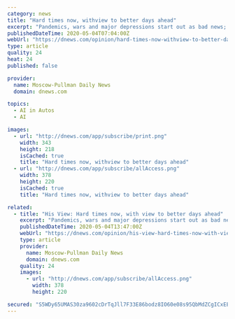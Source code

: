 ```yaml
---
category: news
title: "Hard times now, withview to better days ahead"
excerpt: "Pandemics, wars and major depressions start out as bad news; but sometimes they speed technological advances that change the world for the better."
publishedDateTime: 2020-05-04T07:04:00Z
webUrl: "https://dnews.com/opinion/hard-times-now-withview-to-better-days-ahead/article_50cc59af-6a81-5f17-a6c3-0cd931efdb42.html"
type: article
quality: 24
heat: 24
published: false

provider:
  name: Moscow-Pullman Daily News
  domain: dnews.com

topics:
  - AI in Autos
  - AI

images:
  - url: "http://dnews.com/app/subscribe/print.png"
    width: 343
    height: 218
    isCached: true
    title: "Hard times now, withview to better days ahead"
  - url: "http://dnews.com/app/subscribe/allAccess.png"
    width: 378
    height: 220
    isCached: true
    title: "Hard times now, withview to better days ahead"

related:
  - title: "His View: Hard times now, with view to better days ahead"
    excerpt: "Pandemics, wars and major depressions start out as bad news; but sometimes they speed technological advances that change the world for the better."
    publishedDateTime: 2020-05-04T13:47:00Z
    webUrl: "https://dnews.com/opinion/his-view-hard-times-now-with-view-to-better-days-ahead/article_50cc59af-6a81-5f17-a6c3-0cd931efdb42.html"
    type: article
    provider:
      name: Moscow-Pullman Daily News
      domain: dnews.com
    quality: 24
    images:
      - url: "http://dnews.com/app/subscribe/allAccess.png"
        width: 378
        height: 220

secured: "S5WDy65UMAS30za9602cDrTqJll7F33E86bodz8IO60e08s95QbMdZCgICxEEt3ua0ipOzLoA1Wyc/ZMcDwuSI/Qx9pWSwbTbteow4ZTDETq+lOqfEb8AdwcJC9aMStBySE4AF+6mqz3h1yELOV8kXQAmNQ/r3W5IH9KuYIsd350koLO/nLbGI8bqmIEMG/os/vPQusHPdud/O6JVRXQNf/C3vm58buQ1uvTaSCLvDLMLwqr8LnPdy1GE5fgygLeIGFe1jdey3mXaPdrBOBYl7c80IQ0ZLndjgKIuk76ewFywvFTTRBbS3kjEuEw4Ixp;gY1eiRWGdZ3TzFQAolSR0g=="
---
```


